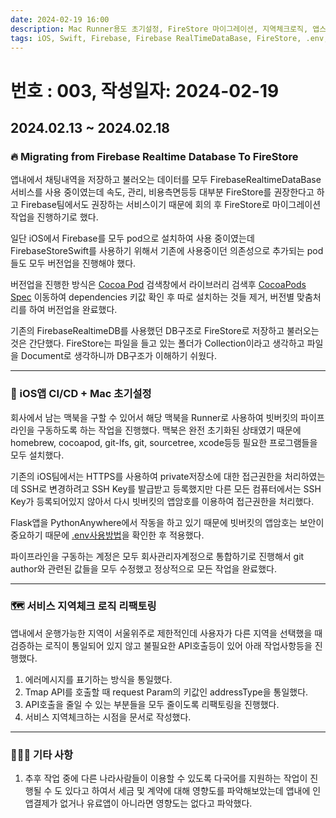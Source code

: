 ```yaml
---
date: 2024-02-19 16:00
description: Mac Runner용도 초기설정, FireStore 마이그레이션, 지역체크로직, 앱스토어 다국어 영향도파악
tags: iOS, Swift, Firebase, Firebase RealTimeDataBase, FireStore, .env, Tmap, Mac
---
```

# 번호 : 003, 작성일자: 2024-02-19

## 2024.02.13 ~ 2024.02.18
### 🔥 Migrating from Firebase Realtime Database To FireStore

앱내에서 채팅내역을 저장하고 불러오는 데이터를 모두 FirebaseRealtimeDataBase 서비스를 사용 중이였는데 속도, 관리, 비용측면등등 대부분 FireStore를 권장한다고 하고 Firebase팀에서도 권장하는 서비스이기 때문에 회의 후 FireStore로 마이그레이션작업을 진행하기로 했다.

일단 iOS에서 Firebase를 모두 pod으로 설치하여 사용 중이였는데 FirebaseStoreSwift를 사용하기 위해서 기존에 사용중이던 의존성으로 추가되는 pod들도 모두 버전업을 진행해야 했다.

버전업을 진행한 방식은 [Cocoa Pod](https://cocoapods.org/) 검색창에서 라이브러리 검색후  [CocoaPods Spec](https://github.com/CocoaPods/Specs) 이동하여 dependencies 키값 확인 후 따로 설치하는 것들 제거, 버전별 맞춤처리를 하여 버전업을 완료했다.

기존의 FirebaseRealtimeDB를 사용했던 DB구조로 FireStore로 저장하고 불러오는 것은 간단했다. FireStore는 파일을 들고 있는 폴더가 Collection이라고 생각하고 파일을 Document로 생각하니까 DB구조가 이해하기 쉬웠다.

---

### 🛫 iOS앱 CI/CD + Mac 초기설정

회사에서 남는 맥북을 구할 수 있어서 해당 맥북을 Runner로 사용하여 빗버킷의 파이프라인을 구동하도록 하는 작업을 진행했다. 맥북은 완전 초기화된 상태였기 때문에 homebrew, cocoapod, git-lfs, git, sourcetree, xcode등등 필요한 프로그램들을 모두 설치했다.

기존의 iOS팀에서는 HTTPS를 사용하여 private저장소에 대한 접근권한을 처리하였는데 SSH로 변경하려고 SSH Key를 발급받고 등록했지만 다른 모든 컴퓨터에서는 SSH Key가 등록되어있지 않아서 다시 빗버킷의 앱암호를 이용하여 접근권한을 처리했다.

Flask앱을 PythonAnywhere에서 작동을 하고 있기 때문에 빗버킷의 앱암호는 보안이 중요하기 때문에 [.env사용방법](https://help.pythonanywhere.com/pages/environment-variables-for-web-apps/)을 확인한 후 적용했다.

파이프라인을 구동하는 계정은 모두 회사관리자계정으로 통합하기로 진행해서 git author와 관련된 값들을 모두 수정했고 정상적으로 모든 작업을 완료했다.

---

### 🗺️ 서비스 지역체크 로직 리팩토링

앱내에서 운행가능한 지역이 서울위주로 제한적인데 사용자가 다른 지역을 선택했을 때 검증하는 로직이 통일되어 있지 않고 불필요한 API호출등이 있어 아래 작업사항등을 진행했다.

1. 에러메시지를 표기하는 방식을 통일했다.
2. Tmap API를 호출할 때 request Param의 키값인 addressType을 통일했다.
3. API호출을 줄일 수 있는 부분들을 모두 줄이도록 리팩토링을 진행했다.
4. 서비스 지역체크하는 시점을 문서로 작성했다.

---

### 🙋🏻‍♂️ 기타 사항

1. 추후 작업 중에 다른 나라사람들이 이용할 수 있도록 다국어를 지원하는 작업이 진행될 수 도 있다고 하여서 세금 및 계약에 대해 영향도를 파악해보았는데 앱내에 인앱결제가 없거나 유료앱이 아니라면 영향도는 없다고 파악했다.
